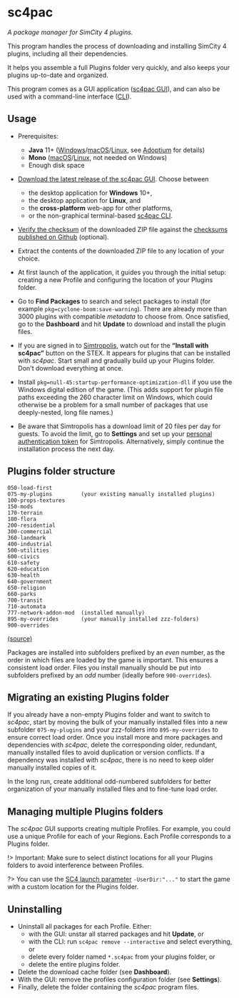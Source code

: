 sc4pac
======

*A package manager for SimCity 4 plugins.*

This program handles the process of downloading and installing
SimCity 4 plugins, including all their dependencies.

It helps you assemble a full Plugins folder very quickly,
and also keeps your plugins up-to-date and organized.

This program comes as a GUI application ([sc4pac GUI](https://github.com/memo33/sc4pac-gui/releases)),
and can also be used with a command-line interface ([CLI](https://memo33.github.io/sc4pac/#/cli)).


<div style='display: none'>
<p><b>Main website:</b> <a href="https://memo33.github.io/sc4pac/#/">https://memo33.github.io/sc4pac/</a></p>
<p>
This repository contains the core functionality and the <a href="https://memo33.github.io/sc4pac/#/cli">sc4pac CLI</a>.
The GUI is located in the <a href="https://github.com/memo33/sc4pac-gui/releases">sc4pac GUI</a> repository and can be downloaded from there.
</p>
</div>


## Usage

- Prerequisites:
  - **Java** 11+ ([Windows]/[macOS]/[Linux], see [Adoptium] for details)
  - **Mono** ([macOS](https://www.mono-project.com/docs/getting-started/install/)/[Linux](https://repology.org/project/mono/versions), not needed on Windows)
  - Enough disk space

  [Adoptium]: https://adoptium.net/installation/
  [Windows]: https://adoptium.net/temurin/releases/?os=windows&package=jre
  [macOS]: https://adoptium.net/temurin/releases/?os=mac&package=jre
  [Linux]: https://repology.org/project/openjdk/versions

- [Download the latest release of the sc4pac GUI](https://github.com/memo33/sc4pac-gui/releases/latest).
  Choose between
  - the desktop application for **Windows** 10+,
  - the desktop application for **Linux**, and
  - the **cross-platform** web-app for other platforms,
  - or the non-graphical terminal-based [sc4pac CLI](https://github.com/memo33/sc4pac-tools/releases/latest).

- [Verify the checksum](https://howardsimpson.blogspot.com/2022/01/quickly-create-checksum-in-windows.html)
  of the downloaded ZIP file against the [checksums published on Github](https://github.com/memo33/sc4pac-gui/releases) (optional).

- Extract the contents of the downloaded ZIP file to any location of your choice.

- At first launch of the application, it guides you through the initial setup:
  creating a new Profile and configuring the location of your Plugins folder.

- Go to **Find Packages** to search and select packages to install (for example `pkg=cyclone-boom:save-warning`).
  There are already more than 3000 plugins with compatible *metadata* to choose from.
  Once satisfied, go to the **Dashboard** and hit **Update** to download and install the plugin files.

- If you are signed in to [Simtropolis](https://community.simtropolis.com), watch out for the **“Install with sc4pac”** button on the STEX.
  It appears for plugins that can be installed with *sc4pac*.
  Start small and gradually build up your Plugins folder. Don't download everything at once.

- Install `pkg=null-45:startup-performance-optimization-dll` if you use the Windows digital edition of the game.
  (This adds support for plugin file paths exceeding the 260 character limit on Windows,
  which could otherwise be a problem for a small number of packages that use deeply-nested, long file names.)

- Be aware that Simtropolis has a download limit of 20 files per day for guests.
  To avoid the limit, go to **Settings** and set up your [personal authentication token](https://community.simtropolis.com/sc4pac/my-token/) for Simtropolis.
  Alternatively, simply continue the installation process the next day.


## Plugins folder structure

```
050-load-first
075-my-plugins         (your existing manually installed plugins)
100-props-textures
150-mods
170-terrain
180-flora
200-residential
300-commercial
360-landmark
400-industrial
500-utilities
600-civics
610-safety
620-education
630-health
640-government
650-religion
660-parks
700-transit
710-automata
777-network-addon-mod  (installed manually)
895-my-overrides       (your manually installed zzz-folders)
900-overrides
```
[(source)](https://github.com/memo33/sc4pac-actions/blob/main/src/lint.py#L16-L36)

Packages are installed into subfolders prefixed by an *even* number, as the order in which files are loaded by the game is important.
This ensures a consistent load order.
Files you install manually should be put into subfolders prefixed by an *odd* number
(ideally before `900-overrides`).


## Migrating an existing Plugins folder

If you already have a non-empty Plugins folder and want to switch to *sc4pac*,
start by moving the bulk of your manually installed files into a new subfolder `075-my-plugins`
and your zzz-folders into `895-my-overrides` to ensure correct load order.
Once you install more and more packages and dependencies with *sc4pac*,
delete the corresponding older, redundant, manually installed files
to avoid duplication or version conflicts.
If a dependency was installed with *sc4pac*, there is no need to keep older manually installed copies of it.

In the long run, create additional odd-numbered subfolders for better organization of your manually installed files
and to fine-tune load order.


## Managing multiple Plugins folders

The *sc4pac* GUI supports creating multiple Profiles.
For example, you could use a unique Profile for each of your Regions.
Each Profile corresponds to a Plugins folder.

!> Important: Make sure to select distinct locations for all your Plugins folders to avoid interference between Profiles.

?> You can use the [SC4 launch parameter](https://www.wiki.sc4devotion.com/index.php?title=Shortcut_Parameters#User_Dir) `-UserDir:"..."`
   to start the game with a custom location for the Plugins folder.


## Uninstalling

- Uninstall all packages for each Profile. Either:
  * with the GUI: unstar all starred packages and hit **Update**, or
  * with the CLI: run `sc4pac remove --interactive` and select everything, or
  * delete every folder named `*.sc4pac` from your plugins folder, or
  * delete the entire plugins folder.
- Delete the download cache folder (see **Dashboard**).
- With the GUI: remove the profiles configuration folder (see **Settings**).
- Finally, delete the folder containing the *sc4pac* program files.


<div style='display: none'>

## Details <!-- {docsify-ignore} -->

The *sc4pac* CLI saves its state in two files.

The file `sc4pac-plugins.json` stores the identifiers of packages you explicitly requested to install (without dependencies).
This information is used by *sc4pac* to compute all the necessary dependencies and download and extract them into your plugins folder.

The file `sc4pac-plugins-lock.json` stores information about all the installed packages (including dependencies).
This tells *sc4pac* which version of packages are installed, where to find them in your plugins folder and how to upgrade them to newer versions.

*Sc4pac* obtains its information from metadata stored in a remote channel.
The metadata is added in terms of .yaml files (see [Adding metadata](https://memo33.github.io/sc4pac/#/metadata)).
The metadata of the default channel is stored in the [metadata repository](https://github.com/memo33/sc4pac).

## Build instructions <!-- {docsify-ignore} -->

Compile the CLI with `sbt assembly` using build tool SBT.
Create a release bundle with `make dist` in a Unix shell.

For editing the channel page of the website locally, run `sbt ~web/fastLinkJS` as well as `make channel-testing-web host-web`
and open `http://localhost:8090/channel/index-dev.html`.
For publishing the website, refer to the Makefile of the [metadata repository](https://github.com/memo33/sc4pac).

The documentation pages of the website are rendered directly from these [markdown files](https://github.com/memo33/sc4pac/tree/main/docs/)
and do not require any build step.

## Roadmap <!-- {docsify-ignore} -->

- [x] Basic functionality
- [x] Command-line interface (CLI) with all important commands
- [x] Improve resilience of downloads
  - [x] missing content-length (ST)
  - [x] authentication (ST)
  - [x] incomplete downloads (SC4E)
  - [ ] ~non-persistent URLs (Moddb)~
  - [x] handling servers that have gone offline ~(e.g. version pinning)~ (local files can be used as fallback)
- [x] Collaborative central [metadata channel](https://github.com/memo33/sc4pac)
- [x] [Website and online documentation](https://memo33.github.io/sc4pac/)
- [x] Server API (backend): https://memo33.github.io/sc4pac/#/api or [api.md](api.md)
- [x] Graphical UI (frontend) aka Mod manager: [sc4pac GUI](https://github.com/memo33/sc4pac-gui)

</div>
